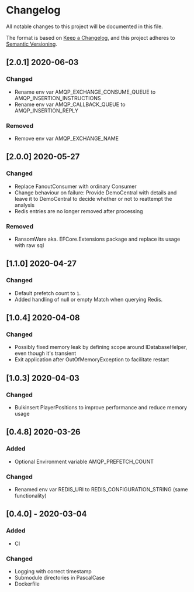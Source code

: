 # Changelog

All notable changes to this project will be documented in this file.

The format is based on [Keep a Changelog](https://keepachangelog.com/en/1.0.0/),
and this project adheres to [Semantic Versioning](https://semver.org/spec/v2.0.0.html).

## [2.0.1] 2020-06-03
### Changed
- Rename env var AMQP_EXCHANGE_CONSUME_QUEUE to AMQP_INSERTION_INSTRUCTIONS
- Rename env var AMQP_CALLBACK_QUEUE to AMQP_INSERTION_REPLY
### Removed
- Remove env var AMQP_EXCHANGE_NAME

## [2.0.0] 2020-05-27
### Changed
- Replace FanoutConsumer with ordinary Consumer
- Change behaviour on failure: Provide DemoCentral with details and leave it to DemoCentral to decide whether or not to reattempt the analysis
- Redis entries are no longer removed after processing
### Removed
- RansomWare aka. EFCore.Extensions package and replace its usage with raw sql

## [1.1.0] 2020-04-27
### Changed
- Default prefetch count to `1`.
- Added handling of null or empty Match when querying Redis.

## [1.0.4] 2020-04-08
### Changed
- Possibly fixed memory leak by defining scope around IDatabaseHelper, even though it's transient
- Exit application after OutOfMemoryException to facilitate restart

## [1.0.3] 2020-04-03
### Changed
- Bulkinsert PlayerPositions to improve performance and reduce memory usage


## [0.4.8] 2020-03-26
### Added
- Optional Environment variable AMQP_PREFETCH_COUNT

### Changed
- Renamed env var REDIS_URI to REDIS_CONFIGURATION_STRING (same functionality)


## [0.4.0] - 2020-03-04
### Added
- CI

### Changed
- Logging with correct timestamp
- Submodule directories in PascalCase
- Dockerfile
